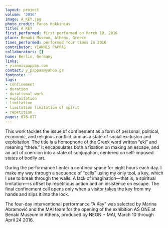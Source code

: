 ```yaml
---
layout: project
volume: '2016'
image: A_KEY.jpg
photo_credit: Panos Kokkinias
title: A KEY
first_performed: first performed on March 10, 2016
place: Benaki Museum, Athens, Greece
times_performed: performed four times in 2016
contributor: YIANNIS PAPPAS
collaborators: []
home: Berlin, Germany
links:
- yiannispappas.com
contact: y_pappas@yahoo.gr
footnote: ''
tags:
- confinement
- duration
- durational work
- exploitation
- limitation
- limitation limitation of spirit
- repetition
pages: 076-077
---
```


This work tackles the issue of confinement as a form of personal, political, economic, and religious conflict, and as a state of social exclusion and exploitation. The title is a homophone of the Greek word written “ekí” and meaning “there.” It encapsulates both a fixation on making an escape, and an act of coercion into a state of subjugation, centered on self-imposed states of bodily art.

During the performance I enter a confined space for eight hours each day. I make my way through a sequence of “cells” using my only tool, a key, which I use to break through the walls. A lack of imagination—that is, a spiritual limitation—is offset by repetitious action and an insistence on escape. The final confinement cell opens only when a visitor takes the key from my hands and slips it into the lock.

The four-day interventional performance “A Key” was selected by Marina Abramović and the MAI team for the opening of the exhibition AS ONE at Benaki Museum in Athens, produced by NEON + MAI, March 10 through April 24 2016.
